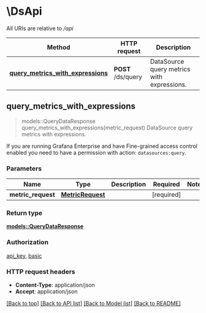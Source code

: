 # \DsApi

All URIs are relative to */api*

Method | HTTP request | Description
------------- | ------------- | -------------
[**query_metrics_with_expressions**](DsApi.md#query_metrics_with_expressions) | **POST** /ds/query | DataSource query metrics with expressions.



## query_metrics_with_expressions

> models::QueryDataResponse query_metrics_with_expressions(metric_request)
DataSource query metrics with expressions.

If you are running Grafana Enterprise and have Fine-grained access control enabled you need to have a permission with action: `datasources:query`.

### Parameters


Name | Type | Description  | Required | Notes
------------- | ------------- | ------------- | ------------- | -------------
**metric_request** | [**MetricRequest**](MetricRequest.md) |  | [required] |

### Return type

[**models::QueryDataResponse**](QueryDataResponse.md)

### Authorization

[api_key](../README.md#api_key), [basic](../README.md#basic)

### HTTP request headers

- **Content-Type**: application/json
- **Accept**: application/json

[[Back to top]](#) [[Back to API list]](../README.md#documentation-for-api-endpoints) [[Back to Model list]](../README.md#documentation-for-models) [[Back to README]](../README.md)

